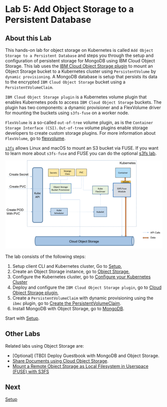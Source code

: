 # Lab 5: Add Object Storage to a Persistent Database

## About this Lab

This hands-on lab for object storage on Kubernetes is called `Add Object Storage to a Persistent Database` and steps you through the setup and configuration of persistent storage for MongoDB using IBM Cloud Object Storage. This lab uses the [IBM Cloud Object Storage plugin](https://github.com/IBM/ibmcloud-object-storage-plugin) to mount an Object Storage bucket to a Kubernetes cluster using `PersistentVolume` by `dynamic provisioning`. A MongoDB database is setup that persists its data to the encrypted `IBM Cloud Object Storage` bucket using a `PersistentVolumeClaim`. 

`IBM Cloud Object Storage plugin` is a Kubernetes volume plugin that enables Kubernetes pods to access `IBM Cloud Object Storage` buckets. The plugin has two components: a dynamic provisioner and a FlexVolume driver for mounting the buckets using `s3fs-fuse` on a worker node.

`FlexVolume` is a so-called `out-of-tree` volume plugin, as is the `Container Storage Interface (CSI)`. `Out-of-tree` volume plugins enable storage developers to create custom storage plugins. For more information about `FlexVolume`, go to [flexvolume](../../flexvolume/README.md).

[`s3fs`](https://github.com/s3fs-fuse/s3fs-fuse) allows Linux and macOS to mount an S3 bucket via FUSE. If you want to learn more about `s3fs-fuse` and FUSE you can do the optional [s3fs lab](../fuse/README.md). 

![](../images/cos-plugin-architecture.png)

The lab consists of the following steps:
1. Setup client CLI and Kubernetes cluster, Go to [Setup](../setup/README.md),
2. Create an Object Storage instance, go to [Object Storage](COS.md),
3. Configure the Kubernetes cluster, go to [Configure your Kubernetes Cluster](CLUSTER.md)
4. Deploy and configure the `IBM Cloud Object Storage plugin`, go to [Cloud Object Storage plugin](COS-PLUGIN.md),
5. Create a `PersistentVolumeClaim` with dynamic provisioning using the `ibmc` plugin, go to [Create the PersistentVolumeClaim](PVC.md).
6. Install MongoDB with Object Storage, go to [MongoDB](MONGODB.md).

Start with [Setup](../setup/README.md).

## Other Labs

Related labs using Object Storage are:
- [Optional] (TBD) Deploy Guestbook with MongoDB and Object Storage.
- [Share Documents using Cloud Object Storage](share-docs-with-cos/README.md).
- [Mount a Remote Object Storage as Local Filesystem in Userspace (FUSE) with S3FS](../fuse/README.md)

## Next

[Setup](../setup/README.md)